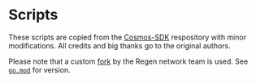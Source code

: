 # Scripts

These scripts are copied from the [Cosmos-SDK](https://github.com/cosmos/cosmos-sdk/tree/v0.42.1/scripts) respository 
with minor modifications. All credits and big thanks go to the original authors.

Please note that a custom [fork](github.com/regen-network/protobuf) by the Regen network team is used.
See [`go.mod`](../go.mod) for version.